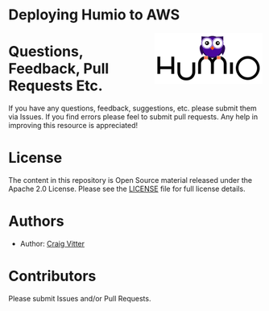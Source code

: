 # Deploying Humio to AWS

<img align="right" src="humio-logo-2.png" width="214px" />

# Questions, Feedback, Pull Requests Etc.

If you have any questions, feedback, suggestions, etc. please submit them via Issues. If you find errors please feel to submit pull requests. Any help in improving this resource is appreciated!

# License
The content in this repository is Open Source material released under the Apache 2.0 License. Please see the [LICENSE](LICENSE) file for full license details.

# Authors
* Author: [Craig Vitter](https://github.com/cvitter)

# Contributors 
Please submit Issues and/or Pull Requests.
